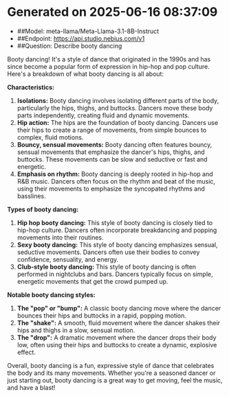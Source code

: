 # Generated on 2025-06-16 08:37:09

- ##Model: meta-llama/Meta-Llama-3.1-8B-Instruct
- ##Endpoint: https://api.studio.nebius.com/v1
- ##Question: Describe booty dancing

Booty dancing! It's a style of dance that originated in the 1990s and has since become a popular form of expression in hip-hop and pop culture. Here's a breakdown of what booty dancing is all about:

**Characteristics:**

1. **Isolations:** Booty dancing involves isolating different parts of the body, particularly the hips, thighs, and buttocks. Dancers move these body parts independently, creating fluid and dynamic movements.
2. **Hip action:** The hips are the foundation of booty dancing. Dancers use their hips to create a range of movements, from simple bounces to complex, fluid motions.
3. **Bouncy, sensual movements:** Booty dancing often features bouncy, sensual movements that emphasize the dancer's hips, thighs, and buttocks. These movements can be slow and seductive or fast and energetic.
4. **Emphasis on rhythm:** Booty dancing is deeply rooted in hip-hop and R&B music. Dancers often focus on the rhythm and beat of the music, using their movements to emphasize the syncopated rhythms and basslines.

**Types of booty dancing:**

1. **Hip hop booty dancing:** This style of booty dancing is closely tied to hip-hop culture. Dancers often incorporate breakdancing and popping movements into their routines.
2. **Sexy booty dancing:** This style of booty dancing emphasizes sensual, seductive movements. Dancers often use their bodies to convey confidence, sensuality, and energy.
3. **Club-style booty dancing:** This style of booty dancing is often performed in nightclubs and bars. Dancers typically focus on simple, energetic movements that get the crowd pumped up.

**Notable booty dancing styles:**

1. **The "pop" or "bump":** A classic booty dancing move where the dancer bounces their hips and buttocks in a rapid, popping motion.
2. **The "shake":** A smooth, fluid movement where the dancer shakes their hips and thighs in a slow, sensual motion.
3. **The "drop":** A dramatic movement where the dancer drops their body low, often using their hips and buttocks to create a dynamic, explosive effect.

Overall, booty dancing is a fun, expressive style of dance that celebrates the body and its many movements. Whether you're a seasoned dancer or just starting out, booty dancing is a great way to get moving, feel the music, and have a blast!
